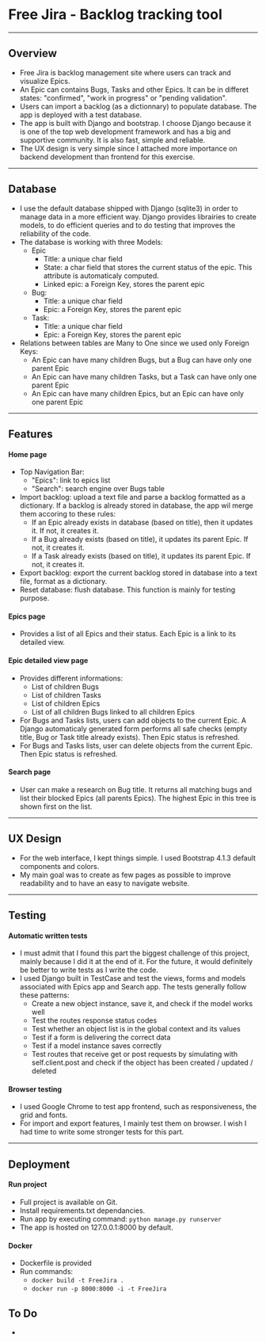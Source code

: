 # Free Jira - Backlog tracking tool

---

## Overview
 - Free Jira is backlog management site where users can track and visualize Epics.
 - An Epic can contains Bugs, Tasks and other Epics. It can be in differet states: "confirmed", "work in progress" or "pending validation".
 - Users can import a backlog (as a dictionnary) to populate database. The app is deployed with a test database.
 - The app is built with Django and bootstrap. I choose Django because it is one of the top web development framework and has a big and supportive community. It is also fast, simple and reliable.
 - The UX design is very simple since I attached more importance on backend development than frontend for this exercise.
 
 ---

## Database
 - I use the default database shipped with Django (sqlite3) in order to manage data in a more efficient way. Django provides librairies to create models, to do efficient queries and to do testing that improves the reliability of the code.
 - The database is working with three Models:
	- Epic
		- Title: a unique char field
		- State: a char field that stores the current status of the epic. This attribute is automaticaly computed. 
		- Linked epic: a Foreign Key, stores the parent epic
	- Bug:
		- Title: a unique char field
		- Epic: a Foreign Key, stores the parent epic
	- Task:
		- Title: a unique char field
		- Epic: a Foreign Key, stores the parent epic
 - Relations between tables are Many to One since we used only Foreign Keys:
	- An Epic can have many children Bugs, but a Bug can have only one parent Epic
	- An Epic can have many children Tasks, but a Task can have only one parent Epic
	- An Epic can have many children Epics, but an Epic can have only one parent Epic

 ---

## Features

#### Home page
 - Top Navigation Bar:
	- "Epics": link to epics list
	- "Search": search engine over Bugs table
 - Import backlog: upload a text file and parse a backlog formatted as a dictionary. If a backlog is already stored in database, the app wil merge them accoring to these rules:
	- If an Epic already exists in database (based on title), then it updates it. If not, it creates it.
	- If a Bug already exists (based on title), it updates its parent Epic. If not, it creates it.
	- If a Task already exists (based on title), it updates its parent Epic. If not, it creates it.
 - Export backlog: export the current backlog stored in database into a text file, format as a dictionary.
 - Reset database: flush database. This function is mainly for testing purpose.

#### Epics page
 - Provides a list of all Epics and their status. Each Epic is a link to its detailed view.

#### Epic detailed view page
 - Provides different informations:
	- List of children Bugs
	- List of children Tasks
	- List of children Epics
	- List of all children Bugs linked to all children Epics
 - For Bugs and Tasks lists, users can add objects to the current Epic. A Django automaticaly generated form performs all safe checks (empty title, Bug or Task title already exists). Then Epic status is refreshed.
 - For Bugs and Tasks lists, user can delete objects from the current Epic. Then Epic status is refreshed.

#### Search page
 - User can make a research on Bug title. It returns all matching bugs and list their blocked Epics (all parents Epics). The highest Epic in this tree is shown first on the list.

---

## UX Design
 - For the web interface, I kept things simple. I used Bootstrap 4.1.3 default components and colors.
 - My main goal was to create as few pages as possible to improve readability and to have an easy to navigate website.

---

## Testing

#### Automatic written tests
 - I must admit that I found this part the biggest challenge of this project, mainly because I did it at the end of it. For the future, it would definitely be better to write tests as I write the code.
 - I used Django built in TestCase and test the views, forms and models associated with Epics app and Search app. The tests generally follow these patterns:
	- Create a new object instance, save it, and check if the model works well
	- Test the routes response status codes
	- Test whether an object list is in the global context and its values
	- Test if a form is delivering the correct data
	- Test if a model instance saves correctly
	- Test routes that receive get or post requests by simulating with self.client.post and check if the object has been created / updated / deleted

#### Browser testing
 - I used Google Chrome to test app frontend, such as responsiveness, the grid and fonts.
 - For import and export features, I mainly test them on browser. I wish I had time to write some stronger tests for this part.

---

## Deployment

#### Run project
 - Full project is available on Git.
 - Install requirements.txt dependancies.
 - Run app by executing command: `python manage.py runserver`
 - The app is hosted on 127.0.0.1:8000 by default.

#### Docker
 - Dockerfile is provided
 - Run commands:
	- `docker build -t FreeJira .`
	- `docker run -p 8000:8000 -i -t FreeJira`

## To Do
 - 




